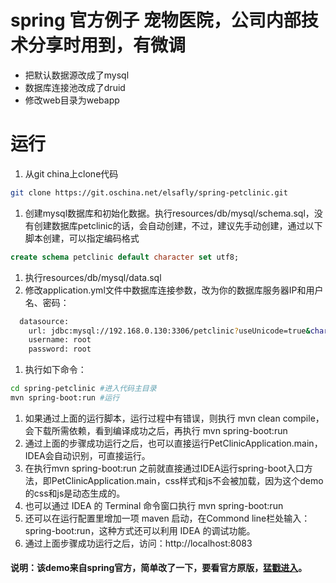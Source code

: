 # spring 官方例子 宠物医院，公司内部技术分享时用到，有微调
* 把默认数据源改成了mysql
* 数据库连接池改成了druid
* 修改web目录为webapp

# 运行
1. 从git china上clone代码
```bash
git clone https://git.oschina.net/elsafly/spring-petclinic.git
```

1. 创建mysql数据库和初始化数据。执行resources/db/mysql/schema.sql，没有创建数据库petclinic的话，会自动创建，不过，建议先手动创建，通过以下脚本创建，可以指定编码格式
```sql
create schema petclinic default character set utf8;
```

1. 执行resources/db/mysql/data.sql
1. 修改application.yml文件中数据库连接参数，改为你的数据库服务器IP和用户名、密码：
```bash
  datasource:
    url: jdbc:mysql://192.168.0.130:3306/petclinic?useUnicode=true&characterEncoding=utf8&allowMultiQueries=true&autoReconnect=true&failOverReadOnly=false
    username: root
    password: root
```

1. 执行如下命令：
```bash
cd spring-petclinic #进入代码主目录
mvn spring-boot:run #运行
```

1. 如果通过上面的运行脚本，运行过程中有错误，则执行 mvn clean compile，会下载所需依赖，看到编译成功之后，再执行 mvn spring-boot:run
1. 通过上面的步骤成功运行之后，也可以直接运行PetClinicApplication.main，IDEA会自动识别，可直接运行。
1. 在执行mvn spring-boot:run 之前就直接通过IDEA运行spring-boot入口方法，即PetClinicApplication.main，css样式和js不会被加载，因为这个demo的css和js是动态生成的。
1. 也可以通过 IDEA 的 Terminal 命令窗口执行 mvn spring-boot:run
1. 还可以在运行配置里增加一项 maven 启动，在Commond line栏处输入：spring-boot:run，这种方式还可以利用 IDEA 的调试功能。
1. 通过上面步骤成功运行之后，访问：http://localhost:8083

#### 说明：该demo来自spring官方，简单改了一下，要看官方原版，[猛戳进入](https://github.com/spring-projects/spring-petclinic)。